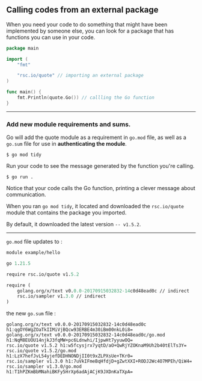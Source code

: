 ## Calling codes from an external package

When you need your code to do something that might have been implemented by someone else, you can look for a package that has functions you can use in your code.

```go
package main

import (
	"fmt"

	"rsc.io/quote" // importing an external package
)

func main() {
	fmt.Println(quote.Go()) // callling the Go function
}
```

---

### Add new module requirements and sums.

Go will add the quote module as a requirement in `go.mod` file, as well as a `go.sum` file for use in **authenticating the module**.

```
$ go mod tidy
```

Run your code to see the message generated by the function you're calling.

```
$ go run .
```

Notice that your code calls the Go function, printing a clever message about communication.

When you ran `go mod tidy`, it located and downloaded the `rsc.io/quote` module that contains the package you imported.

By default, it downloaded the latest version `-- v1.5.2`.

---

`go.mod` file updates to :

```mod
module example/hello

go 1.21.5

require rsc.io/quote v1.5.2

require (
	golang.org/x/text v0.0.0-20170915032832-14c0d48ead0c // indirect
	rsc.io/sampler v1.3.0 // indirect
)
```

the new `go.sum` file :

```sum
golang.org/x/text v0.0.0-20170915032832-14c0d48ead0c h1:qgOY6WgZOaTkIIMiVjBQcw93ERBE4m30iBm00nkL0i8=
golang.org/x/text v0.0.0-20170915032832-14c0d48ead0c/go.mod h1:NqM8EUOU14njkJ3fqMW+pc6Ldnwhi/IjpwHt7yyuwOQ=
rsc.io/quote v1.5.2 h1:w5fcysjrx7yqtD/aO+QwRjYZOKnaM9Uh2b40tElTs3Y=
rsc.io/quote v1.5.2/go.mod h1:LzX7hefJvL54yjefDEDHNONDjII0t9xZLPXsUe+TKr0=
rsc.io/sampler v1.3.0 h1:7uVkIFmeBqHfdjD+gZwtXXI+RODJ2Wc4O7MPEh/QiW4=
rsc.io/sampler v1.3.0/go.mod h1:T1hPZKmBbMNahiBKFy5HrXp6adAjACjK9JXDnKaTXpA=
```
